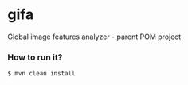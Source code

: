 # gifa
Global image features analyzer - parent POM project

### How to run it?
```sh
$ mvn clean install
```